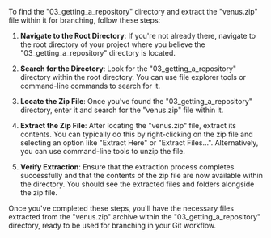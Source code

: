 To find the "03_getting_a_repository" directory and extract the "venus.zip" file within it for branching, follow these steps:

1. **Navigate to the Root Directory**: If you're not already there, navigate to the root directory of your project where you believe the "03_getting_a_repository" directory is located.

2. **Search for the Directory**: Look for the "03_getting_a_repository" directory within the root directory. You can use file explorer tools or command-line commands to search for it.

3. **Locate the Zip File**: Once you've found the "03_getting_a_repository" directory, enter it and search for the "venus.zip" file within it.

4. **Extract the Zip File**: After locating the "venus.zip" file, extract its contents. You can typically do this by right-clicking on the zip file and selecting an option like "Extract Here" or "Extract Files...". Alternatively, you can use command-line tools to unzip the file.

5. **Verify Extraction**: Ensure that the extraction process completes successfully and that the contents of the zip file are now available within the directory. You should see the extracted files and folders alongside the zip file.

Once you've completed these steps, you'll have the necessary files extracted from the "venus.zip" archive within the "03_getting_a_repository" directory, ready to be used for branching in your Git workflow.